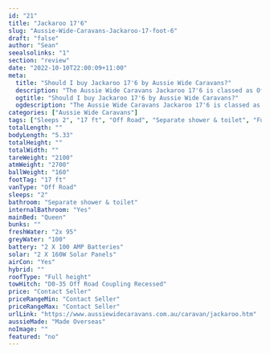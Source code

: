 ```yaml
---
id: "21"
title: "Jackaroo 17'6"
slug: "Aussie-Wide-Caravans-Jackaroo-17-foot-6"
draft: "false"
author: "Sean"
seealsolinks: "1"
section: "review"
date: "2022-10-10T22:00:09+11:00"
meta:
  title: "Should I buy Jackaroo 17'6 by Aussie Wide Caravans?"
  description: "The Aussie Wide Caravans Jackaroo 17'6 is classed as Off Road, and sleeps 2 people. It is Made Overseas and comes in at 17 ft. It generally has Separate shower & toilet."
  ogtitle: "Should I buy Jackaroo 17'6 by Aussie Wide Caravans?"
  ogdescription: "The Aussie Wide Caravans Jackaroo 17'6 is classed as Off Road, and sleeps 2 people. It is Made Overseas and comes in at 17 ft. It generally has Separate shower & toilet."
categories: ["Aussie Wide Caravans"]
tags: ["Sleeps 2", "17 ft", "Off Road", "Separate shower & toilet", "Full height", "Price Unknown", "Made Overseas"]
totalLength: ""
bodyLength: "5.33"
totalHeight: ""
totalWidth: ""
tareWeight: "2100"
atmWeight: "2700"
ballWeight: "160"
footTag: "17 ft"
vanType: "Off Road"
sleeps: "2"
bathroom: "Separate shower & toilet"
internalBathroom: "Yes"
mainBed: "Queen"
bunks: ""
freshWater: "2x 95"
greyWater: "100"
battery: "2 X 100 AMP Batteries"
solar: "2 X 160W Solar Panels"
airCon: "Yes"
hybrid: ""
roofType: "Full height"
towHitch: "D0-35 Off Road Coupling Recessed"
price: "Contact Seller"
priceRangeMin: "Contact Seller"
priceRangeMax: "Contact Seller"
urlLink: "https://www.aussiewidecaravans.com.au/caravan/jackaroo.htm"
aussieMade: "Made Overseas"
noImage: ""
featured: "no"
---
```

